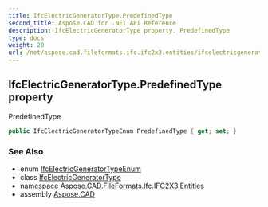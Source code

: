 ```yaml
---
title: IfcElectricGeneratorType.PredefinedType
second_title: Aspose.CAD for .NET API Reference
description: IfcElectricGeneratorType property. PredefinedType
type: docs
weight: 20
url: /net/aspose.cad.fileformats.ifc.ifc2x3.entities/ifcelectricgeneratortype/predefinedtype/
---
```

## IfcElectricGeneratorType.PredefinedType property

PredefinedType

```csharp
public IfcElectricGeneratorTypeEnum PredefinedType { get; set; }
```

### See Also

* enum [IfcElectricGeneratorTypeEnum](../../../aspose.cad.fileformats.ifc.ifc2x3.types/ifcelectricgeneratortypeenum/)
* class [IfcElectricGeneratorType](../)
* namespace [Aspose.CAD.FileFormats.Ifc.IFC2X3.Entities](../../ifcelectricgeneratortype/)
* assembly [Aspose.CAD](../../../)


